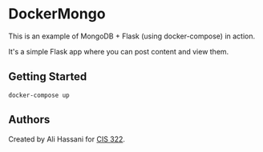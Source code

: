 # DockerMongo

This is an example of MongoDB + Flask (using docker-compose) in action.

It's a simple Flask app where you can post content and view them.

## Getting Started
```
docker-compose up
```

## Authors
Created by Ali Hassani for [CIS 322](https://classes.cs.uoregon.edu/22W/cis322/).